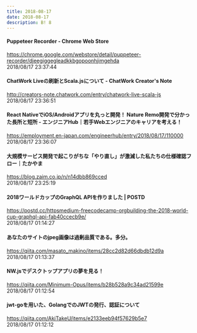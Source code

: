 ```yaml
---
title: 2018-08-17
date: 2018-08-17
description: B! 8
---
```


#### Puppeteer Recorder - Chrome Web Store
https://chrome.google.com/webstore/detail/puppeteer-recorder/djeegiggegleadkkbgopoonhjimgehda<br>
2018/08/17 23:37:44<br>


#### ChatWork Liveの刷新とScala.jsについて - ChatWork Creator's Note
http://creators-note.chatwork.com/entry/chatwork-live-scala-js<br>
2018/08/17 23:36:51<br>


#### React NativeでiOS/Androidアプリを丸っと開発！ Nature Remo開発で分かった長所と短所 - エンジニアHub｜若手Webエンジニアのキャリアを考える！
https://employment.en-japan.com/engineerhub/entry/2018/08/17/110000<br>
2018/08/17 23:36:07<br>


#### 大規模サービス開発で起こりがちな「やり直し」が激減した私たちの仕様確認フロー｜たかやま
https://blog.zaim.co.jp/n/n14dbb869cced<br>
2018/08/17 23:25:19<br>


#### 2018ワールドカップのGraphQL APIを作りました | POSTD
https://postd.cc/httpsmedium-freecodecamp-orgbuilding-the-2018-world-cup-graphql-api-fab40ccecb9e/<br>
2018/08/17 01:14:27<br>


#### あなたのサイトのjpeg画像は過剰品質である。多分。
https://qiita.com/masato_makino/items/28cc2d82d66dbdb12d9a<br>
2018/08/17 01:13:37<br>


#### NW.jsでデスクトップアプリの夢を見る！
https://qiita.com/Minimum-Opus/items/b28b528a9c34ad21599e<br>
2018/08/17 01:12:54<br>


#### jwt-goを用いた、GolangでのJWTの発行、認証について
https://qiita.com/AkiTakeU/items/e2133eeb94f57629b5e7<br>
2018/08/17 01:12:12<br>


